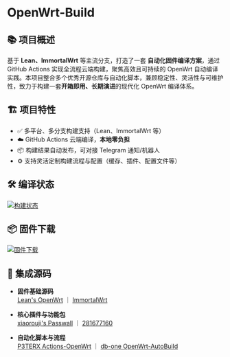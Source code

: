 # OpenWrt-Build
## 📚 项目概述

基于 **Lean、ImmortalWrt** 等主流分支，打造了一套 **自动化固件编译方案**，通过 GitHub Actions 实现全流程云端构建，聚焦高效且可持续的 OpenWrt 自动编译实践。本项目整合多个优秀开源仓库与自动化脚本，兼顾稳定性、灵活性与可维护性，致力于构建一套**开箱即用、长期演进**的现代化 OpenWrt 编译体系。

## 🏗️ 项目特性

- ✅ 多平台、多分支构建支持（Lean、ImmortalWrt 等）
- ☁️ GitHub Actions 云端编译，**本地零负担**
- 📦 构建结果自动发布，可对接 Telegram 通知/机器人
- ⚙️ 支持灵活定制构建流程与配置（缓存、插件、配置文件等）

## 🛠 编译状态

[![构建状态](https://img.shields.io/github/actions/workflow/status/xcz-ns/OpenWrt-Build/OpenWrt-Actions.yml?label=构建状态&style=for-the-badge&logo=github-actions)](https://github.com/xcz-ns/OpenWrt-Build/actions)

## 📦 固件下载

[![固件下载](https://img.shields.io/github/v/release/xcz-ns/OpenWrt-Build?style=for-the-badge&label=固件下载&logo=github)](https://github.com/xcz-ns/OpenWrt-Build/releases)


## 🔧 集成源码

- **固件基础源码**  
  [Lean's OpenWrt](https://github.com/coolsnowwolf/lede) ｜ [ImmortalWrt](https://github.com/immortalwrt/immortalwrt)

- **核心插件与功能包**  
  [xiaorouji's Passwall](https://github.com/xiaorouji/openwrt-passwall) ｜ [281677160](https://github.com/281677160/openwrt-package)

- **自动化脚本与流程**  
  [P3TERX Actions-OpenWrt](https://github.com/P3TERX/Actions-OpenWrt) ｜ [db-one OpenWrt-AutoBuild](https://github.com/db-one/OpenWrt-AutoBuild)